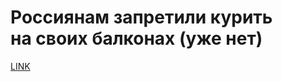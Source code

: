 # Россиянам запретили курить на своих балконах (уже нет)



[LINK](https://varlamov.ru/3612954.html)